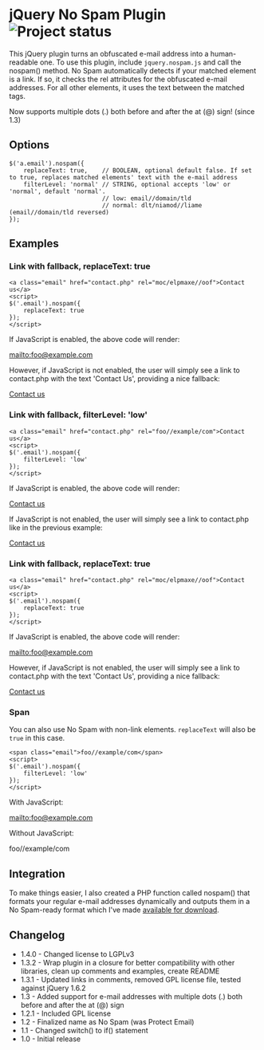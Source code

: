 # jQuery No Spam Plugin ![Project status](http://stillmaintained.com/mikebranski/jquery-nospam.png)

This jQuery plugin turns an obfuscated e-mail address into a human-readable one. To use this plugin, include `jquery.nospam.js` and call the nospam() method. No Spam automatically detects if your matched element is a link. If so, it checks the rel attributes for the obfuscated e-mail addresses. For all other elements, it uses the text between the matched tags.

Now supports multiple dots (.) both before and after the at (@) sign! (since 1.3)

## Options

    $('a.email').nospam({
        replaceText: true,    // BOOLEAN, optional default false. If set to true, replaces matched elements' text with the e-mail address
        filterLevel: 'normal' // STRING, optional accepts 'low' or 'normal', default 'normal'.
                              // low: email//domain/tld
                              // normal: dlt/niamod//liame (email//domain/tld reversed)
    });

## Examples

### Link with fallback, replaceText: true
    <a class="email" href="contact.php" rel="moc/elpmaxe//oof">Contact us</a>
    <script>
    $('.email').nospam({
        replaceText: true
    });
    </script>

If JavaScript is enabled, the above code will render:

<mailto:foo@example.com>

However, if JavaScript is not enabled, the user will simply see a link to contact.php with the text 'Contact Us', providing a nice fallback:

[Contact us](contact.php)

### Link with fallback, filterLevel: 'low'
    <a class="email" href="contact.php" rel="foo//example/com">Contact us</a>
    <script>
    $('.email').nospam({
        filterLevel: 'low'
    });
    </script>

If JavaScript is enabled, the above code will render:

[Contact us](mailto:foo@example.com)

If JavaScript is not enabled, the user will simply see a link to contact.php like in the previous example:

[Contact us](contact.php)


### Link with fallback, replaceText: true
    <a class="email" href="contact.php" rel="moc/elpmaxe//oof">Contact us</a>
    <script>
    $('.email').nospam({
        replaceText: true
    });
    </script>

If JavaScript is enabled, the above code will render:

<mailto:foo@example.com>

However, if JavaScript is not enabled, the user will simply see a link to contact.php with the text 'Contact Us', providing a nice fallback:

[Contact us](contact.php)

### Span

You can also use No Spam with non-link elements. `replaceText` will also be `true` in this case.

    <span class="email">foo//example/com</span>
    <script>
    $('.email').nospam({
        filterLevel: 'low'
    });
    </script>

With JavaScript:

<mailto:foo@example.com>

Without JavaScript:

foo//example/com

## Integration

To make things easier, I also created a PHP function called nospam() that formats your regular e-mail addresses dynamically and outputs them in a No Spam-ready format which I've made [available for download](https://github.com/mikebranski/jquery-nospam/blob/master/nospam.php).

## Changelog
* 1.4.0 - Changed license to LGPLv3
* 1.3.2 - Wrap plugin in a closure for better compatibility with other libraries, clean up comments and examples, create README
* 1.3.1 - Updated links in comments, removed GPL license file, tested against jQuery 1.6.2
* 1.3   - Added support for e-mail addresses with multiple dots (.) both before and after the at (@) sign
* 1.2.1 - Included GPL license
* 1.2   - Finalized name as No Spam (was Protect Email)
* 1.1   - Changed switch() to if() statement
* 1.0   - Initial release
